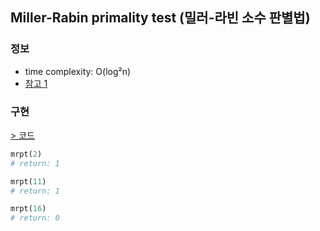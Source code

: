 ## Miller-Rabin primality test (밀러-라빈 소수 판별법)

### 정보
- time complexity: O(log²n)
- [참고 1](https://ko.wikipedia.org/wiki/밀러-라빈_소수판별법)
  
### 구현
[> 코드](./mrpt.py)

```python
mrpt(2)
# return: 1

mrpt(11)
# return: 1

mrpt(16)
# return: 0
```
